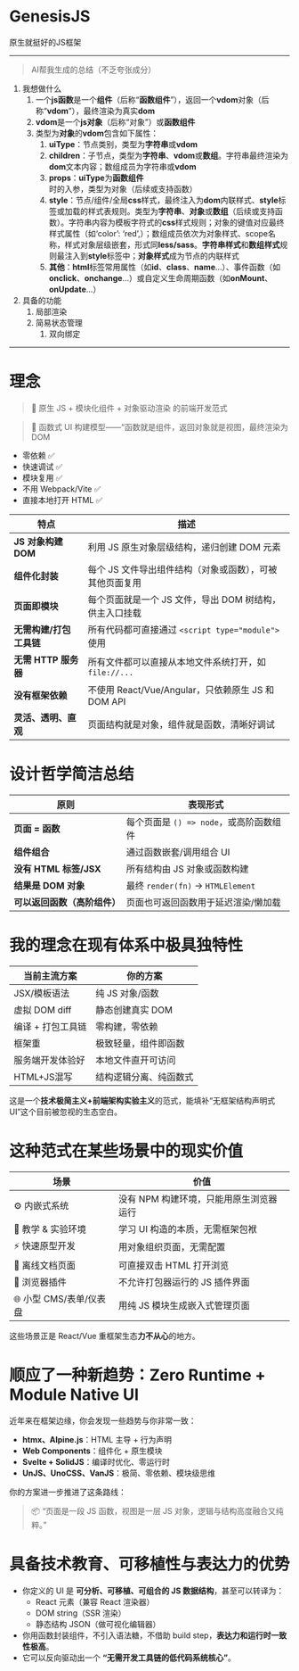 # GenesisJS
原生就挺好的JS框架

---

> AI帮我生成的总结（不乏夸张成分）

1. 我想做什么
    1. 一个**js函数**是一个**组件**（后称“**函数组件**”），返回一个**vdom**对象（后称“**vdom**”），最终渲染为真实**dom**
    2. **vdom**是一个**js对象**（后称“对象”）或**函数组件**
    3. 类型为**对象**的**vdom**包含如下属性：
        1. **uiType**：节点类别，类型为**字符串**或**vdom**
        2. **children**：子节点，类型为**字符串**、**vdom**或**数组**。字符串最终渲染为**dom**文本内容；数组成员为字符串或**vdom**
        3. **props**：**uiType**为**函数组件**时的入参，类型为对象（后续或支持函数）
        4. **style**：节点/组件/全局**css**样式，最终注入为**dom**内联样式、**style**标签或加载的样式表规则。类型为**字符串**、**对象**或**数组**（后续或支持函数）。字符串内容为模板字符式的**css**样式规则；对象的键值对应最终样式属性（如‘color’: ‘red’,）；数组成员依次为对象样式、scope名称，样式对象层级嵌套，形式同**less/sass**。**字符串样式**和**数组样式**规则最注入到**style**标签中；**对象样式**成为节点的内联样式
        5. **其他**：**html**标签常用属性（如**id**、**class**、**name**…）、事件函数（如**onclick**、**onchange**…）或自定义生命周期函数（如**onMount**、**onUpdate**…）
2. 具备的功能
    1. 局部渲染
    2. 简易状态管理
        1. 双向绑定

---

# 理念

> 🔧 原生 JS + 模块化组件 + 对象驱动渲染 的前端开发范式
> 

> 🔧 函数式 UI 构建模型——“函数就是组件，返回对象就是视图，最终渲染为 DOM
> 
- 零依赖 ✅
- 快速调试 ✅
- 模块复用 ✅
- 不用 Webpack/Vite ✅
- 直接本地打开 HTML ✅

| 特点 | 描述 |
| --- | --- |
| **JS 对象构建 DOM** | 利用 JS 原生对象层级结构，递归创建 DOM 元素 |
| **组件化封装** | 每个 JS 文件导出组件结构（对象或函数），可被其他页面复用 |
| **页面即模块** | 每个页面就是一个 JS 文件，导出 DOM 树结构，供主入口挂载 |
| **无需构建/打包工具链** | 所有代码都可直接通过 `<script type="module">` 使用 |
| **无需 HTTP 服务器** | 所有文件都可以直接从本地文件系统打开，如 `file://...` |
| **没有框架依赖** | 不使用 React/Vue/Angular，只依赖原生 JS 和 DOM API |
| **灵活、透明、直观** | 页面结构就是对象，组件就是函数，清晰好调试 |

# 设计哲学简洁总结

| 原则 | 表现形式 |
| --- | --- |
| **页面 = 函数** | 每个页面是 `() => node`，或高阶函数组件 |
| **组件组合** | 通过函数嵌套/调用组合 UI |
| **没有 HTML 标签/JSX** | 所有结构由 JS 对象或函数构建 |
| **结果是 DOM 对象** | 最终 `render(fn)` → `HTMLElement` |
| **可以返回函数（高阶组件）** | 页面也可返回函数用于延迟渲染/懒加载 |

# 我的理念在现有体系中极具独特性

| 当前主流方案 | 你的方案 |
| --- | --- |
| JSX/模板语法 | 纯 JS 对象/函数 |
| 虚拟 DOM diff | 静态创建真实 DOM |
| 编译 + 打包工具链 | 零构建，零依赖 |
| 框架重 | 极致轻量，组件即函数 |
| 服务端开发体验好 | 本地文件直开可访问 |
| HTML+JS混写 | 结构逻辑分离、纯函数式 |

这是一个**技术极简主义+前端架构实验主义**的范式，能填补“无框架结构声明式 UI”这个目前被忽视的生态空白。

# 这种范式在某些场景中的现实价值

| 场景 | 价值 |
| --- | --- |
| ⚙️ 内嵌式系统 | 没有 NPM 构建环境，只能用原生浏览器运行 |
| 🧪 教学 & 实验环境 | 学习 UI 构造的本质，无需框架包袱 |
| ⚡ 快速原型开发 | 用对象组织页面，无需配置 |
| 📄 离线文档页面 | 可直接双击 HTML 打开浏览 |
| 🧩 浏览器插件 | 不允许打包器运行的 JS 插件界面 |
| 🌐 小型 CMS/表单/仪表盘 | 用纯 JS 模块生成嵌入式管理页面 |

这些场景正是 React/Vue 重框架生态**力不从心**的地方。

# 顺应了一种新趋势：**Zero Runtime + Module Native UI**

近年来在框架边缘，你会发现一些趋势与你非常一致：

- **htmx、Alpine.js**：HTML 主导 + 行为声明
- **Web Components**：组件化 + 原生模块
- **Svelte + SolidJS**：编译时优化、零运行时
- **UnJS、UnoCSS、VanJS**：极简、零依赖、模块级思维

你的方案进一步推进了这条路线：

> 📦 “页面是一段 JS 函数，视图是一层 JS 对象，逻辑与结构高度融合又纯粹。”
> 

# 具备技术教育、可移植性与表达力的优势

- 你定义的 UI 是 **可分析、可移植、可组合的 JS 数据结构**，甚至可以转译为：
    - React 元素（兼容 React 渲染器）
    - DOM string（SSR 渲染）
    - 静态结构 JSON（做可视化编辑器）
- 你用函数封装组件，不引入语法糖，不借助 build step，**表达力和运行时一致性极高**。
- 它可以反向驱动出一个 **“无需开发工具链的低代码系统核心”**。
